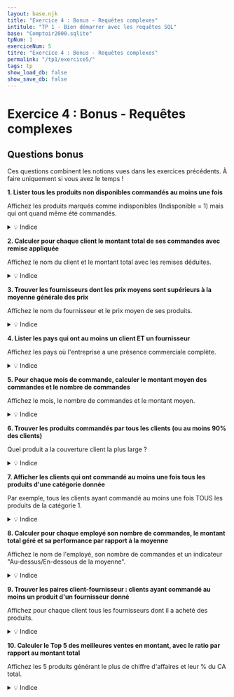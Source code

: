 ```yaml
---
layout: base.njk
title: "Exercice 4 : Bonus - Requêtes complexes"
intitule: "TP 1 - Bien démarrer avec les requêtes SQL"
base: "Comptoir2000.sqlite"
tpNum: 1
exerciceNum: 5
titre: "Exercice 4 : Bonus - Requêtes complexes"
permalink: "/tp1/exercice5/"
tags: tp
show_load_db: false
show_save_db: false
---
```


# Exercice 4 : Bonus - Requêtes complexes

## Questions bonus

Ces questions combinent les notions vues dans les exercices précédents. À faire uniquement si vous avez le temps !

**1. Lister tous les produits non disponibles commandés au moins une fois**

Affichez les produits marqués comme indisponibles (Indisponible = 1) mais qui ont quand même été commandés.

<details>
<summary>💡 Indice</summary>

Vous devez joindre la table `Produit` avec `DetailCommande` pour vérifier les commandes passées.
</details>

**2. Calculer pour chaque client le montant total de ses commandes avec remise appliquée**

Affichez le nom du client et le montant total avec les remises déduites.

<details>
<summary>💡 Indice</summary>

Vous devez joindre `Client`, `Commande` et `DetailCommande`. Puis calculer `SUM(Qte * PrixUnit * (1 - Remise/100))`.
</details>

**3. Trouver les fournisseurs dont les prix moyens sont supérieurs à la moyenne générale des prix**

Affichez le nom du fournisseur et le prix moyen de ses produits.

<details>
<summary>💡 Indice</summary>

Vous devez calculer la moyenne générale des prix, puis comparer la moyenne par fournisseur avec cette moyenne générale.
</details>

**4. Lister les pays qui ont au moins un client ET un fournisseur**

Affichez les pays où l'entreprise a une présence commerciale complète.

<details>
<summary>💡 Indice</summary>

Vous pouvez utiliser `INTERSECT` pour trouver les pays qui apparaissent dans les deux listes.
</details>

**5. Pour chaque mois de commande, calculer le montant moyen des commandes et le nombre de commandes**

Affichez le mois, le nombre de commandes et le montant moyen.

<details>
<summary>💡 Indice</summary>

Utilisez `STRFTIME('%Y-%m', DateCom)` pour extraire le mois, puis `GROUP BY` sur ce format.
</details>

**6. Trouver les produits commandés par tous les clients (ou au moins 90% des clients)**

Quel produit a la couverture client la plus large ?

<details>
<summary>💡 Indice</summary>

Comptez le nombre de clients distincts ayant commandé chaque produit, puis comparez avec le nombre total de clients.
</details>

**7. Afficher les clients qui ont commandé au moins une fois tous les produits d'une catégorie donnée**

Par exemple, tous les clients ayant commandé au moins une fois TOUS les produits de la catégorie 1.

<details>
<summary>💡 Indice</summary>

Vous pouvez utiliser une sous-requête pour compter le nombre de produits distincts commandés par chaque client dans une catégorie.
</details>

**8. Calculer pour chaque employé son nombre de commandes, le montant total géré et sa performance par rapport à la moyenne**

Affichez le nom de l'employé, son nombre de commandes et un indicateur "Au-dessus/En-dessous de la moyenne".

<details>
<summary>💡 Indice</summary>

Vous devez calculer la moyenne des montants par employé, puis utiliser une fonction `CASE` pour le comparatif.
</details>

**9. Trouver les paires client-fournisseur : clients ayant commandé au moins un produit d'un fournisseur donné**

Affichez pour chaque client tous les fournisseurs dont il a acheté des produits.

<details>
<summary>💡 Indice</summary>

Joignez `Client`, `Commande`, `DetailCommande`, `Produit` et `Fournisseur` pour établir les relations.
</details>

**10. Calculer le Top 5 des meilleures ventes en montant, avec le ratio par rapport au montant total**

Affichez les 5 produits générant le plus de chiffre d'affaires et leur % du CA total.

<details>
<summary>💡 Indice</summary>

Calculez d'abord le CA par produit avec les remises appliquées, puis le CA total. Ensuite, faites le ratio.
</details>